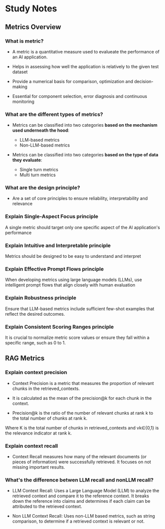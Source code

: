 # Study Notes

## Metrics Overview

### What is metric?
- A metric is a quantitative measure used to evalueate the performance of an AI application.

- Helps in assessing how well the application is relatively to the given test dataset

- Provide a numerical basis for comparison, optimization and decision-making

- Essential for component selection, error diagnosis and continuous monitoring

### What are the different types of metrics?
- Metrics can be classified into two categories **based on the mechanism used underneath the hood**:
    - LLM-based metrics
    - Non-LLM-based metrics

- Metrics can be classified into two categories **based on the type of data they evaluate**:
    - Single turn metrics
    - Multi turn metrics


### What are the design principle?
- Are a set of core principles to ensure reliability, interpretability and relevance

### Explain Single-Aspect Focus principle
A single metric should target only one specific aspect of the AI application's performance

### Explain Intuitive and Interpretable principle
Metrics should be designed to be easy to understand and interpret

### Explain Effective Prompt Flows principle
When developing metrics using large language models (LLMs), use intelligent prompt flows that align closely with human evaluation

### Explain Robustness principle
Ensure that LLM-based metrics include sufficient few-shot examples that reflect the desired outcomes.

### Explain Consistent Scoring Ranges principle
It is crucial to normalize metric score values or ensure they fall within a specific range, such as 0 to 1.

## RAG Metrics

### Explain context precision
- Context Precision is a metric that measures the proportion of relevant chunks in the retrieved_contexts.

- It is calculated as the mean of the precision@k for each chunk in the context.

- Precision@k is the ratio of the number of relevant chunks at rank k to the total number of chunks at rank k.

Where K is the total number of chunks in retrieved_contexts and vk∈{0,1} is the relevance indicator at rank k.

### Explain context recall
- Context Recall measures how many of the relevant documents (or pieces of information) were successfully retrieved. It focuses on not missing important results.

### What's the difference betwen LLM recall and nonLLM recall?
- LLM Context Recall: Uses a Large Language Model (LLM) to analyze the retrieved context and compare it to the reference context. It breaks down the reference into claims and determines if each claim can be attributed to the retrieved context.

- Non LLM Context Recall: Uses non-LLM based metrics, such as string comparison, to determine if a retrieved context is relevant or not.







